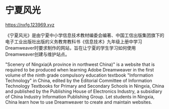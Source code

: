 # 宁夏风光
https://nxfg.123969.xyz

《宁夏风光》是由宁夏中小学信息技术教材编委会编著、中国工信出版集团旗下的电子工业出版社出版的义务教育教科书《信息技术》九年级上册中学习Dreamweaver时要求制作的网站，旨在让宁夏的学生学习如何使用Dreamweaver创建与维护站点。

"Scenery of Ningxia(A province in northwest China)" is a website that is required to be produced when learning Adobe Dreamweaver in the first volume of the ninth grade compulsory education textbook "Information Technology" in China, edited by the Editorial Committee of Information Technology Textbooks for Primary and Secondary Schools in Ningxia, China and published by the Publishing House of Electronics Industry, a subsidiary of China Industry Information Publishing Group. Let students in Ningxia, China learn how to use Dreamweaver to create and maintain websites.
